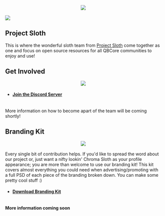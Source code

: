 <div align="middle">
    <img width="auto" src="https://user-images.githubusercontent.com/91661118/153519337-d2420512-72c6-473e-8013-55a83d30ddf0.png" />
</div>
<br>
<div align="left">
    <img width="auto" src="https://user-images.githubusercontent.com/91661118/153122057-e0da9bcc-f1c5-407a-9388-0999fc6e80c2.png"/>
</div>

## Project Sloth
This is where the wonderful sloth team from [Project Sloth](https://discord.gg/projectsloth) come together as one and focus on open source resources for all QBCore communities to enjoy and use!

## Get Involved
<div align="middle">
    <img width="auto" src="https://user-images.githubusercontent.com/91661118/153535636-14e854f4-6f97-4cde-a9b8-1004ca0e23b2.png"/>
</div>

* #### [Join the Discord Server](https://discord.gg/projectsloth)

<br>
More information on how to become apart of the team will be coming shortly!

## Branding Kit
<div align="middle">
    <img width="auto" src="https://user-images.githubusercontent.com/91661118/153536395-ce46cb2b-e6c2-48e4-b559-f391b86e9596.png"/>
</div>
<br>
Every single bit of contribution helps. If you'd like to spread the word about our project or, just want a nifty lookin' Chroma Sloth as your profile appearance; you are more than welcome to use our branding kit! This kit covers almost everything you could need when advertising/promoting with a full PSD of each piece of the branding broken down. You can make some pretty cool stuff :)

* #### [Download Branding Kit](https://drive.google.com/file/d/1_t96spkV0HEgUWDK9mVoKLkAMLaEs41V/view?usp=sharing)
<br>
<b>More information coming soon</b>
